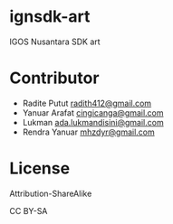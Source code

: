 ignsdk-art
==========

IGOS Nusantara SDK art

Contributor
===========

* Radite Putut <radith412@gmail.com>
* Yanuar Arafat <cingicanga@gmail.com>
* Lukman <ada.lukmandisini@gmail.com>
* Rendra Yanuar <mhzdyr@gmail.com>

License
=======

Attribution-ShareAlike

CC BY-SA
